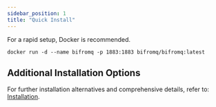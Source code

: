 ```yaml
---
sidebar_position: 1
title: "Quick Install"
---
```


For a rapid setup, Docker is recommended.
```
docker run -d --name bifromq -p 1883:1883 bifromq/bifromq:latest
```

## Additional Installation Options

For further installation alternatives and comprehensive details, refer to: [Installation](../02_installation/intro.md).